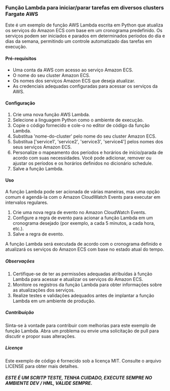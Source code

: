 ### Função Lambda para iniciar/parar tarefas em diversos clusters Fargate AWS

Este é um exemplo de função AWS Lambda escrita em Python que atualiza os serviços do Amazon ECS com base em um cronograma predefinido. Os serviços podem ser iniciados e parados em determinados períodos do dia e dias da semana, permitindo um controle automatizado das tarefas em execução.

#### Pré-requisitos
- Uma conta da AWS com acesso ao serviço Amazon ECS.
- O nome do seu cluster Amazon ECS.
- Os nomes dos serviços Amazon ECS que deseja atualizar.
- As credenciais adequadas configuradas para acessar os serviços da AWS.

#### Configuração
1. Crie uma nova função AWS Lambda.
2. Selecione a linguagem Python como o ambiente de execução.
3. Copie o código fornecido e cole-o no editor de código da função Lambda.
4. Substitua 'nome-do-cluster' pelo nome do seu cluster Amazon ECS.
5. Substitua ['service1', 'service2', 'service3', 'service4'] pelos nomes dos seus serviços Amazon ECS.
6. Personalize o mapeamento dos períodos e horários de início/parada de acordo com suas necessidades. Você pode adicionar, remover ou ajustar os períodos e os horários definidos no dicionário schedule.
7. Salve a função Lambda.

#### Uso
A função Lambda pode ser acionada de várias maneiras, mas uma opção comum é agendá-la com o Amazon CloudWatch Events para executar em intervalos regulares.

1. Crie uma nova regra de evento no Amazon CloudWatch Events.
2. Configure a regra de evento para acionar a função Lambda em um cronograma desejado (por exemplo, a cada 5 minutos, a cada hora, etc.).
3. Salve a regra de evento.

A função Lambda será executada de acordo com o cronograma definido e atualizará os serviços do Amazon ECS com base no estado atual do tempo.

##### Observações

1. Certifique-se de ter as permissões adequadas atribuídas à função Lambda para acessar e atualizar os serviços do Amazon ECS.
2. Monitore os registros da função Lambda para obter informações sobre as atualizações dos serviços.
3. Realize testes e validações adequados antes de implantar a função Lambda em um ambiente de produção.

##### Contribuição
Sinta-se à vontade para contribuir com melhorias para este exemplo de função Lambda. Abra um problema ou envie uma solicitação de pull para discutir e propor suas alterações.

##### Licença
Este exemplo de código é fornecido sob a licença MIT. Consulte o arquivo LICENSE para obter mais detalhes.

##### ESTE É UM SCRITP TESTE, TENHA CUIDADO, EXECUTE SEMPRE NO AMBIENTE DEV / HML, VALIDE SEMPRE.
